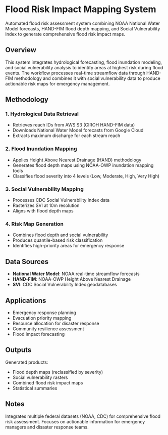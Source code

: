 # Flood Risk Impact Mapping System

Automated flood risk assessment system combining NOAA National Water Model forecasts, HAND-FIM flood depth mapping, and Social Vulnerability Index to generate comprehensive flood risk impact maps.

## Overview

This system integrates hydrological forecasting, flood inundation modeling, and social vulnerability analysis to identify areas at highest risk during flood events. The workflow processes real-time streamflow data through HAND-FIM methodology and combines it with social vulnerability data to produce actionable risk maps for emergency management.

## Methodology

### 1. Hydrological Data Retrieval
- Retrieves reach IDs from AWS S3 (CIROH HAND-FIM data)
- Downloads National Water Model forecasts from Google Cloud
- Extracts maximum discharge for each stream reach

### 2. Flood Inundation Mapping
- Applies Height Above Nearest Drainage (HAND) methodology
- Generates flood depth maps using NOAA-OWP inundation mapping tools
- Classifies flood severity into 4 levels (Low, Moderate, High, Very High)

### 3. Social Vulnerability Mapping
- Processes CDC Social Vulnerability Index data
- Rasterizes SVI at 10m resolution
- Aligns with flood depth maps

### 4. Risk Map Generation
- Combines flood depth and social vulnerability
- Produces quantile-based risk classification
- Identifies high-priority areas for emergency response

## Data Sources

- **National Water Model**: NOAA real-time streamflow forecasts
- **HAND-FIM**: NOAA-OWP Height Above Nearest Drainage
- **SVI**: CDC Social Vulnerability Index geodatabases

## Applications

- Emergency response planning
- Evacuation priority mapping
- Resource allocation for disaster response
- Community resilience assessment
- Flood impact forecasting

## Outputs

Generated products:
- Flood depth maps (reclassified by severity)
- Social vulnerability rasters
- Combined flood risk impact maps
- Statistical summaries

## Notes

Integrates multiple federal datasets (NOAA, CDC) for comprehensive flood risk assessment. Focuses on actionable information for emergency managers and disaster response teams.
